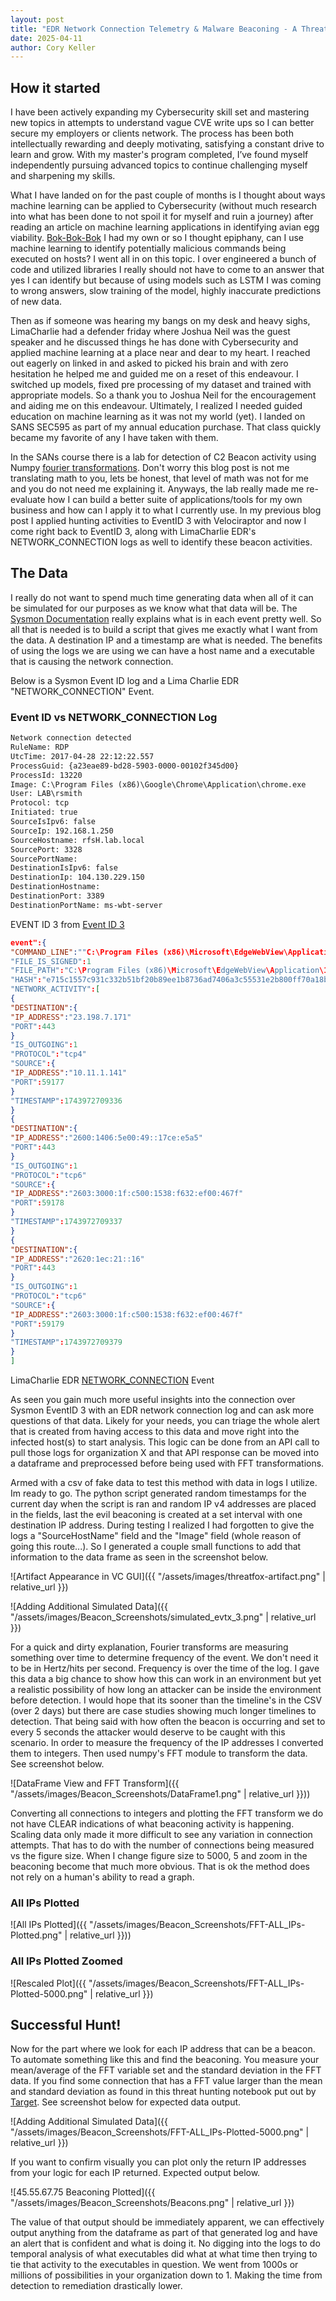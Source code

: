 ```yaml
---
layout: post
title: "EDR Network Connection Telemetry & Malware Beaconing - A Threat Hunt"
date: 2025-04-11
author: Cory Keller
---
```


## How it started

I have been actively expanding my Cybersecurity skill set and mastering new topics in attempts to understand vague CVE write ups so I can better secure my employers or clients network. The process has been both intellectually rewarding and deeply motivating, satisfying a constant drive to learn and grow. With my master's program completed, I’ve found myself independently pursuing advanced topics to continue challenging myself and sharpening my skills.

What I have landed on for the past couple of months is I thought about ways machine learning can be applied to Cybersecurity (without much research into what has been done to not spoil it for myself and ruin a journey) after reading an article on machine learning applications in identifying avian egg viability. [Bok-Bok-Bok][egg-viability] I had my own or so I thought epiphany, can I use machine learning to identify potentially malicious commands being executed on hosts? I went all in on this topic. I over engineered a bunch of code and utilized libraries I really should not have to come to an answer that yes I can identify but because of using models such as LSTM I was coming to wrong answers, slow training of the model, highly inaccurate predictions of new data. 

Then as if someone was hearing my bangs on my desk and heavy sighs, LimaCharlie had a defender friday where Joshua Neil was the guest speaker and he discussed things he has done with Cybersecurity and applied machine learning at a place near and dear to my heart. I reached out eagerly on linked in and asked to picked his brain and with zero hesitation he helped me and guided me on a reset of this endeavour. I switched up models, fixed pre processing of my dataset and trained with appropriate models. So a thank you to Joshua Neil for the encouragement and aiding me on this endeavour. Ultimately, I realized I needed guided education on machine learning as it was not my world (yet). I landed on SANS SEC595 as part of my annual education purchase. That class quickly became my favorite of any I have taken with them. 

In the SANs course there is a lab for detection of C2 Beacon activity using Numpy [fourier transformations][fourier]. Don't worry this blog post is not me translating math to you, lets be honest, that level of math was not for me and you do not need me explaining it. Anyways, the lab really made me re-evaluate how I can build a better suite of applications/tools for my own business and how can I apply it to what I currently use. In my previous blog post I applied hunting activities to EventID 3 with Velociraptor and now I come right back to EventID 3, along with LimaCharlie EDR's NETWORK_CONNECTION logs as well to identify these beacon activities.

## The Data

I really do not want to spend much time generating data when all of it can be simulated for our purposes as we know what that data will be. The [Sysmon Documentation][sysmon-docs] really explains what is in each event pretty well. So all that is needed is to build a script that gives me exactly what I want from the data. A destination IP and a timestamp are what is needed. The benefits of using the logs we are using we can have a host name and a executable that is causing the network connection.

Below is a Sysmon Event ID log and a Lima Charlie EDR "NETWORK_CONNECTION" Event.

### Event ID vs NETWORK_CONNECTION Log

```xml
Network connection detected
RuleName: RDP
UtcTime: 2017-04-28 22:12:22.557
ProcessGuid: {a23eae89-bd28-5903-0000-00102f345d00}
ProcessId: 13220
Image: C:\Program Files (x86)\Google\Chrome\Application\chrome.exe
User: LAB\rsmith
Protocol: tcp
Initiated: true
SourceIsIpv6: false
SourceIp: 192.168.1.250
SourceHostname: rfsH.lab.local
SourcePort: 3328
SourcePortName:
DestinationIsIpv6: false
DestinationIp: 104.130.229.150
DestinationHostname:
DestinationPort: 3389
DestinationPortName: ms-wbt-server
```

EVENT ID 3 from [Event ID 3][event-id-3]

```json
event":{
"COMMAND_LINE":""C:\Program Files (x86)\Microsoft\EdgeWebView\Application\134.0.3124.93\msedgewebview2.exe" --type=utility --utility-sub-type=network.mojom.NetworkService --lang=en-US --service-sandbox-type=none --no…"
"FILE_IS_SIGNED":1
"FILE_PATH":"C:\Program Files (x86)\Microsoft\EdgeWebView\Application\134.0.3124.93\msedgewebview2.exe"
"HASH":"e715c1557c931c332b51bf20b89ee1b8736ad7406a3c55531e2b800ff70a18b7"
"NETWORK_ACTIVITY":[
{
"DESTINATION":{
"IP_ADDRESS":"23.198.7.171"
"PORT":443
}
"IS_OUTGOING":1
"PROTOCOL":"tcp4"
"SOURCE":{
"IP_ADDRESS":"10.11.1.141"
"PORT":59177
}
"TIMESTAMP":1743972709336
}
{
"DESTINATION":{
"IP_ADDRESS":"2600:1406:5e00:49::17ce:e5a5"
"PORT":443
}
"IS_OUTGOING":1
"PROTOCOL":"tcp6"
"SOURCE":{
"IP_ADDRESS":"2603:3000:1f:c500:1538:f632:ef00:467f"
"PORT":59178
}
"TIMESTAMP":1743972709337
}
{
"DESTINATION":{
"IP_ADDRESS":"2620:1ec:21::16"
"PORT":443
}
"IS_OUTGOING":1
"PROTOCOL":"tcp6"
"SOURCE":{
"IP_ADDRESS":"2603:3000:1f:c500:1538:f632:ef00:467f"
"PORT":59179
}
"TIMESTAMP":1743972709379
}
]
```

LimaCharlie EDR [NETWORK_CONNECTION][lc-netconns] Event

As seen you gain much more useful insights into the connection over Sysmon EventID 3 with an EDR network connection log and can ask more questions of that data. Likely for your needs, you can triage the whole alert that is created from having access to this data and move right into the infected host(s) to start analysis. This logic can be done from an API call to pull those logs for organization X and that API response can be moved into a dataframe and preprocessed before being used with FFT transformations.

Armed with a csv of fake data to test this method with data in logs I utilize. Im ready to go. The python script generated random timestamps for the current day when the script is ran and random IP v4 addresses are placed in the fields, last the evil beaconing is created at a set interval with one destination IP address. During testing I realized I had forgotten to give the logs a "SourceHostName" field and the "Image" field (whole reason of going this route...). So I generated a couple small functions to add that information to the data frame as seen in the screenshot below.

![Artifact Appearance in VC GUI]({{ "/assets/images/threatfox-artifact.png" | relative_url }})

![Adding Additional Simulated Data]({{ "/assets/images/Beacon_Screenshots/simulated_evtx_3.png" | relative_url }})

For a quick and dirty explanation, Fourier transforms are measuring something over time to determine frequency of the event. We don't need it to be in Hertz/hits per second. Frequency is over the time of the log. I gave this data a big chance to show how this can work in an environment but yet a realistic possibility of how long an attacker can be inside the environment before detection. I would hope that its sooner than the timeline's in the CSV (over 2 days) but there are case studies showing much longer timelines to detection. That being said with how often the beacon is occurring and set to every 5 seconds the attacker would deserve to be caught with this scenario. In order to measure the frequency of the IP addresses I converted them to integers. Then used numpy's FFT module to transform the data. See screenshot below.

![DataFrame View and FFT Transform]({{ "/assets/images/Beacon_Screenshots/DataFrame1.png" | relative_url }}))

Converting all connections to integers and plotting the FFT transform we do not have CLEAR indications of what beaconing activity is happening. Scaling data only made it more difficult to see any variation in connection attempts. That has to do with the number of connections being measured vs the figure size. When I change figure size to 5000, 5 and zoom in the beaconing become that much more obvious. That is ok the method does not rely on a human's ability to read a graph. 

### All IPs Plotted

![All IPs Plotted]({{ "/assets/images/Beacon_Screenshots/FFT-ALL_IPs-Plotted.png" | relative_url }}))

### All IPs Plotted Zoomed

![Rescaled Plot]({{ "/assets/images/Beacon_Screenshots/FFT-ALL_IPs-Plotted-5000.png" | relative_url }})

## Successful Hunt!

Now for the part where we look for each IP address that can be a beacon. To automate something like this and find the beaconing. You measure your mean/average of the FFT variable set and the standard deviation in the FFT data. If you find some connection that has a FFT value larger than the mean and standard deviation as found in this threat hunting notebook put out by [Target][target-beacon]. See screenshot below for expected data output. 

![Adding Additional Simulated Data]({{ "/assets/images/Beacon_Screenshots/FFT-ALL_IPs-Plotted-5000.png" | relative_url }})

If you want to confirm visually you can plot only the return IP addresses from your logic for each IP returned. Expected output below. 

![45.55.67.75 Beaconing Plotted]({{ "/assets/images/Beacon_Screenshots/Beacons.png" | relative_url }})

The value of that output should be immediately apparent, we can effectively output anything from the dataframe as part of that generated log and have an alert that is confident and what is doing it. No digging into the logs to do temporal analysis of what executables did what at what time then trying to tie that activity to the executables in question. We went from 1000s or millions of possibilities in your organization down to 1. Making the time from detection to remediation drastically lower.

[sysmon-docs]: https://learn.microsoft.com/en-us/sysinternals/downloads/sysmon
[event-id-3]: https://www.ultimatewindowssecurity.com/securitylog/encyclopedia/event.aspx?source=Sysmon&eventID=3
[swift-config]:https://github.com/SwiftOnSecurity/sysmon-config
[egg-viability]: https://www.sciencedirect.com/science/article/pii/S2772375525000905
[fourier]: https://lpsa.swarthmore.edu/Fourier/Xforms/FXformIntro.html
[lc-netconns]: https://docs.limacharlie.io/v2/docs/reference-edr-events#networkconnections
[target-beacon]: https://github.com/target/Threat-Hunting/blob/master/Beacon%20Hunting/find_beacons_by_fourier.ipynb
